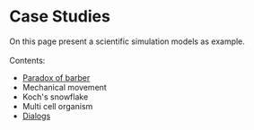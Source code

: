 <h1 id="case_studies">Case Studies</h1>
On this page present a scientific simulation models as example.<br/><br/>
Contents:<br/>
<ul>
  <li><a href="case_studies/barber">Paradox of barber</a></li>
  <li>Mechanical movement</li>
  <li>Koch's snowflake</li>
  <li>Multi cell organism</li>
  <li><a href="case_studies/dialogs">Dialogs</a></li>
</ul>
